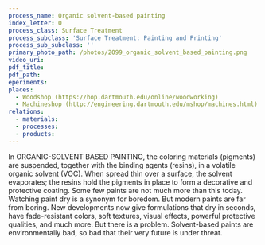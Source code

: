```yaml
---
process_name: Organic solvent-based painting
index_letter: O
process_class: Surface Treatment
process_subclass: 'Surface Treatment: Painting and Printing'
process_sub_subclass: ''
primary_photo_path: /photos/2099_organic_solvent_based_painting.png
video_uri:
pdf_title:
pdf_path:
eperiments:
places:
  - Woodshop (https://hop.dartmouth.edu/online/woodworking)
  - Machineshop (http://engineering.dartmouth.edu/mshop/machines.html)
relations:
  - materials:
  - processes:
  - products:
---
```


In ORGANIC-SOLVENT BASED PAINTING, the coloring materials (pigments) are suspended, together with the binding agents (resins), in a volatile organic solvent (VOC). When spread thin over a surface, the solvent evaporates; the resins hold the pigments in place to form a decorative and protective coating. Some few paints are not much more than this today. Watching paint dry is a synonym for boredom. But modern paints are far from boring. New developments now give formulations that dry in seconds, have fade-resistant colors, soft textures, visual effects, powerful protective qualities, and much more. But there is a problem. Solvent-based paints are environmentally bad, so bad that their very future is under threat.
